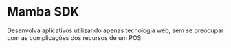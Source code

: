 # Mamba SDK

Desenvolva aplicativos utilizando apenas tecnologia web, sem se preocupar com as complicações dos recursos de um POS.

<!-- include components -->
<!-- [cinwell website](https://cinwell.com ':include :type=iframe width=100% height=400px') -->